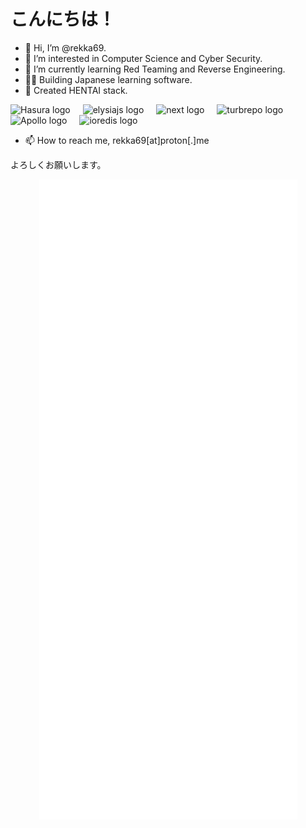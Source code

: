 # こんにちは！

- 👋 Hi, I’m @rekka69.
- 👀 I’m interested in Computer Science and Cyber Security.
- 🌱 I’m currently learning Red Teaming and Reverse Engineering.
- 🐱‍👤 Building Japanese learning software.
- 🎉 Created HENTAI stack.
<div align="left">
  <img src="https://hasura.io/brand-assets/hasura-icon-primary.png" height="30" alt="Hasura logo"  />
  <img width="12" />
  <img src="https://archive.org/download/github.com-elysiajs-elysia_-_2023-09-14_00-19-12/cover.jpg" height="30" alt="elysiajs logo"  />
  <img width="12" />
  <img src="https://cdn.jsdelivr.net/gh/devicons/devicon@latest/icons/nextjs/nextjs-original.svg" height="30" alt="next logo"  />
  <img width="12" />
  <img src="https://svglogos.net/wp-content/uploads/turborepo-icon.svg" height="30" alt="turbrepo logo"  />
  <img width="12" />
  <img src="https://w7.pngwing.com/pngs/238/408/png-transparent-apollo-graphql-compact-hd-logo-thumbnail.png" height="30" alt="Apollo logo"  />
  <img width="12" />
  <img src="https://cdn.rawgit.com/luin/ioredis/57b5b89e3e9111ff25d8c62c0bc58ed42e5b8d1e/logo.svg" height="30" alt="ioredis logo"  />
  <img width="12" />
</div>

<!-- - 💞️ I’m looking to collaborate on ... -->
- 📫 How to reach me, rekka69[at]proton[.]me

よろしくお願いします。

<p align="center"><img src="/metrics.svg" alt="Metrics"></p>
<!---
rekka69/rekka69 is a ✨ special ✨ repository because its `README.md` (this file) appears on your GitHub profile.
You can click the Preview link to take a look at your changes.
--->
